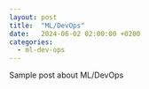 ```yaml
---
layout: post
title:  "ML/DevOps"
date:   2024-06-02 02:00:00 +0200
categories: 
  - ml-dev-ops
---
```

Sample post about ML/DevOps